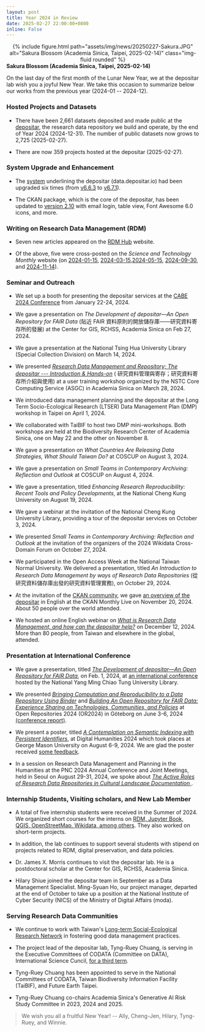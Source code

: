 ```yaml
---
layout: post
title: Year 2024 in Review
date: 2025-02-27 22:00:00+0800
inline: False
---
```


<center>
<div class="row">
    <div class="col-sm mt-3 mt-md-0">
        {% include figure.html path="assets/img/news/20250227-Sakura.JPG" alt="Sakura Blossom (Academia Sinica, Taipei, 2025-02-14)" class="img-fluid rounded" %}
    </div>
</div>
</center>
<div class="caption">
    <b>Sakura Blossom (Academia Sinica, Taipei, 2025-02-14)</b>
</div>

On the last day of the first month of the Lunar New Year, we at the depositar lab wish you a joyful New Year. We take this occasion to summarize below our works from the previous year (2024-01 -- 2024-12).

### Hosted Projects and Datasets

+ There have been 2,661 datasets deposited and made public at the [depositar](https://data.depositar.io), the research data repository we build and operate, by the end of Year 2024 (2024-12-31). The number of public datasets now grows to 2,725 (2025-02-27). 

+ There are now 359 projects hosted at the depositar (2025-02-27).

### System Upgrade and Enhancement

+ The [system](https://github.com/depositar/ckanext-data-depositario/) underlining the depositar (data.depositar.io) had been upgraded six times (from [v6.6.3](https://docs.depositar.io/en/stable/changelog.html#v6-6-3-2024-01-04) to [v6.7.1](https://docs.depositar.io/en/stable/changelog.html#v6-7-1-2024-09-18)).

+ The CKAN package, which is the core of the depositar, has been updated to [version 2.10](https://docs.ckan.org/en/2.10/changelog.html#v-2-10-0-2023-02-15) with email login, table view, Font Awesome 6.0 icons, and more.

### Writing on Research Data Management (RDM) 
+ Seven new articles appeared on the [RDM Hub](https://rdm.depositar.io/) website.

+ Of the above, five were cross-posted on the  _Science and Technology Monthly_ website (on [2024-01-15](https://www.scimonth.com.tw/archives/8763), [2024-03-15](https://www.scimonth.com.tw/archives/8841),[2024-05-15](https://www.scimonth.com.tw/archives/9916), [2024-09-30](https://www.scimonth.com.tw/archives/11104), and [2024-11-14](https://www.scimonth.com.tw/archives/11184)). 

### Seminar and Outreach 

+  We set up a booth for presenting the depositar services at the [CABE 2024 Conference](https://sites.google.com/view/2024cabe/) from January 22-24, 2024.

+ We gave a presentation on _The Development of depositar—An Open Repository for FAIR Data_ (貼近 FAIR 資料原則的開放儲存庫——研究資料寄存所的發展) at the Center for GIS, RCHSS, Academia Sinica on Feb 27, 2024.

+ We gave a presentation at the National Tsing Hua University Library (Special Collection Division) on March 14, 2024.

+ We presented _[Research Data Management and Repository; The depositar --- Introduction & Hands-on](https://indico4.twgrid.org/event/39/)_ ( 研究資料管理與寄存；研究資料寄存所介紹與使用) at a user training workshop organized by the NSTC Core Computing Service (ASGC) in Academia Sinica on March 28, 2024.

+ We introduced data management planning and the depositar at the Long Term Socio-Ecological Research (LTSER) Data Management Plan (DMP) workshop in Taipei on April 1, 2024.

+ We collaborated with TaiBIF to host two DMP mini-workshops. Both workshops are held at the Biodiversity Research Center of Academia Sinica, one on May 22 and the other on November 8.

+ We gave a presentation on _What Countries Are Releasing Data Strategies, What Should Taiwan Do?_ at COSCUP on August 3, 2024.

+ We gave a presentation on _Small Teams in Contemporary Archiving: Reflection and Outlook_ at COSCUP on August 4, 2024.

+ We gave a presentation, titled _Enhancing Research Reproducibility: Recent Tools and Policy Developments_, at the National Cheng Kung University on August 19, 2024.

+ We gave a webinar at the invitation of the National Cheng Kung University Library, providing a tour of the depositar services on October 3, 2024.

+ We presented _Small Teams in Contemporary Archiving: Reflection and Outlook_ at the invitation of the organizers of the 2024 Wikidata Cross-Domain Forum on October 27, 2024.

+ We participated in the Open Access Week at the National Taiwan Normal University. We delivered a presentation, titled _An Introduction to Research Data Management by ways of Research Data Repositories_ (從研究資料儲存庫出發的研究資料管理實務), on October 29, 2024.

+ At the invitation of the [CKAN community](https://ckan.org/community), we gave [an overview of the depositar](https://ckan.org/events/depositar-public-research-data-repository-built-on-ckan) in English at the CKAN Monthly Live on November 20, 2024. About 50 people over the world attended.

+ We hosted an online English webinar on _[What is Research Data Management, and how can the depositar help?](https://rdm.depositar.io/news/20241127_webinar2024)_ on December 12, 2024. More than 80 people, from Taiwan and elsewhere in the global, attended.

### Presentation at International Conference 

+ We gave a presentation, titled _[The Development of depositar—An Open Repository for FAIR Data](https://data.depositar.io/dataset/the-development-of-depositar-an-open-repository-for-fair-data)_, on Feb. 1, 2024, at [an international conference](https://flysheet.my.canva.site/flymed-rdm-seminar) hosted by the National Yang Ming Chiao Tung University Library.

+ We presented _[Bringing Computation and Reproducibility to a Data Repository Using Binder](https://pid.depositar.io/ark:37281/k5h2q5h19)_ and _[Building An Open Repository for FAIR Data: Experience Sharing on Technologies, Communities, and Policies](https://pid.depositar.io/ark:37281/k5n4c2v0n)_ at Open Repositories 2024 (OR2024) in Göteborg on June 3-6, 2024 [(conference report)](https://lab.depositar.io/news/241203_1/).

+ We present a poster, titled _[A Contemplation on Semantic Indexing with Persistent Identifiers](https://pid.depositar.io/ark:37281/k5d9j9r8c)_, at Digital Humanities 2024 which took places at George Mason University on August 6-9, 2024. We are glad the poster received [some feedback](https://social.coop/@trc/112931604001939916).

+ In a session on Research Data Management and Planning in the Humanities at the PNC 2024 Annual Conference and Joint Meetings, held in Seoul on August 29-31, 2024, we spoke about _[The Active Roles of Research Data Repositories in Cultural Landscape Documentation ](https://pid.depositar.io/ark:37281/k5t4f5b3g)_.

### Internship Students, Visiting scholars, and New Lab Member 

+ A total of five internship students were received in the Summer of 2024. We organized short courses for the interns on [RDM, Jupyter Book, QGIS, OpenStreetMap, Wikidata, among others](https://lab.depositar.io/news/240702_1/). They also worked on short-term projects.

+ In addition, the lab continues to support several students with stipend on projects related to RDM, digital preservation, and data policies.
 
+ Dr. James X. Morris continues to visit the depositar lab. He is a postdoctoral scholar at the Center for GIS, RCHSS, Academia Sinica. 

+ Hilary Shiue joined the depositar team in September as a Data Management Specialist. Ming-Syuan Ho, our project manager, departed at the end of October to take up a position at the National Institute of Cyber Security (NICS) of the Ministry of Digital Affairs (moda). 

### Serving Research Data Communities

+ We continue to work with Taiwan's [Long-term Social-Ecological Research Network](https://www.ltsertw.org/) in fostering good data management practices.

+ The project lead of the depositar lab, Tyng-Ruey Chuang, is serving in the Executive Committees of CODATA (Committee on DATA), International Science Cuncil, [for a third term](https://codata.org/2023-codata-general-assembly-elects-strong-executive-committee-and-approves-eight-task-groups/).

+ Tyng-Ruey Chuang has been appointed to serve in the National Committees of CODATA, Taiwan Biodiversity Information Facility (TaiBIF), and Future Earth Taipei.

+ Tyng-Ruey Chuang co-chairs Academia Sinica's Generative AI Risk Study Committee in 2023, 2024 and 2025.

> We wish you all a fruitful New Year! -- Ally, Cheng-Jen, Hilary, Tyng-Ruey, and Winnie.
